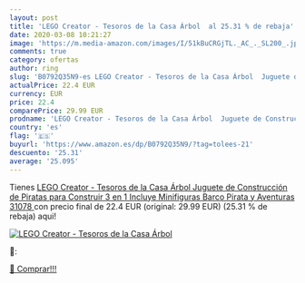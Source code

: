 ```yaml
---
layout: post
title: 'LEGO Creator - Tesoros de la Casa Árbol  al 25.31 % de rebaja'
date: 2020-03-08 10:21:27
image: 'https://m.media-amazon.com/images/I/51kBuCRGjTL._AC_._SL200_.jpg'
comments: true
category: ofertas
author: ring
slug: 'B0792Q35N9-es LEGO Creator - Tesoros de la Casa Árbol  Juguete de Construcción de Piratas para Construir 3 en 1  Incluye Minifiguras  Barco Pirata y Aventuras  31078 '
actualPrice: 22.4 EUR
currency: EUR
price: 22.4
comparePrice: 29.99 EUR
prodname: 'LEGO Creator - Tesoros de la Casa Árbol  Juguete de Construcción de Piratas para Construir 3 en 1  Incluye Minifiguras  Barco Pirata y Aventuras  31078 '
country: 'es'
flag: '🇪🇸'
buyurl: 'https://www.amazon.es/dp/B0792Q35N9/?tag=tolees-21'
descuento: '25.31'
average: '25.095'
---
```


Tienes [LEGO Creator - Tesoros de la Casa Árbol  Juguete de Construcción de Piratas para Construir 3 en 1  Incluye Minifiguras  Barco Pirata y Aventuras  31078 ](https://www.amazon.es/dp/B0792Q35N9/?tag=tolees-21) con precio final de  22.4 EUR (original: 29.99 EUR) (25.31 %  de rebaja) aqui!

[![LEGO Creator - Tesoros de la Casa Árbol ](https://m.media-amazon.com/images/I/51kBuCRGjTL._AC_._SL200_.jpg)](https://www.amazon.es/dp/B0792Q35N9/?tag=tolees-21)

🔎:


[🛒 Comprar!!!](https://www.amazon.es/dp/B0792Q35N9/?tag=tolees-21)
